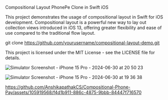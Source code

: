 Compositional Layout PhonePe Clone in Swift iOS 

This project demonstrates the usage of compositional layout in Swift for iOS development. Compositional layout is a powerful new way to lay out collection views introduced in iOS 13, offering greater flexibility and ease of use compared to the traditional flow layout.

git clone https://github.com/yourusername/compositional-layout-demo.git

This project is licensed under the MIT License - see the LICENSE file for details.

![Simulator Screenshot - iPhone 15 Pro - 2024-06-30 at 20 50 23](https://github.com/AnshikapathakCS/Compositional-Phone-Pay/assets/105919568/a1c3f82d-3e50-40bc-a5d8-3c8f249ee353)



![Simulator Screenshot - iPhone 15 Pro - 2024-06-30 at 19 36 38](https://github.com/AnshikapathakCS/Compositional-Phone-Pay/assets/105919568/eed432b9-d917-4fb8-8c34-b8c7bfbf8c39)




https://github.com/AnshikapathakCS/Compositional-Phone-Pay/assets/105919568/f4d1b911-886c-4875-9bbb-84447f716570

